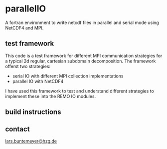 # parallelIO
A fortran environment to write netcdf files in parallel and serial mode using NetCDF4 and MPI.

## test framework

This code is a test framework for different MPI communication strategies for a typical 2d regular,
cartesian subdomain decomposition. The framework offerst two strategies:

* serial IO with different MPI collection implementations
* parallel IO with NetCDF4

I have used this framework to test and understand different strategies to implement these into the
REMO IO modules.

## build instructions

## contact

lars.buntemeyer@hzg.de
